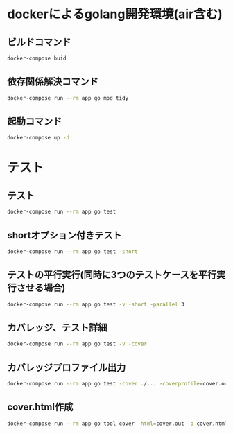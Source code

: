 # dockerによるgolang開発環境(air含む)

## ビルドコマンド
~~~bash
docker-compose buid
~~~

## 依存関係解決コマンド
~~~bash
docker-compose run --rm app go mod tidy
~~~

## 起動コマンド
~~~bash
docker-compose up -d
~~~

# テスト
## テスト
~~~bash
docker-compose run --rm app go test
~~~

## shortオプション付きテスト
~~~bash
docker-compose run --rm app go test -short
~~~

## テストの平行実行(同時に3つのテストケースを平行実行させる場合)
~~~bash
docker-compose run --rm app go test -v -short -parallel 3
~~~

## カバレッジ、テスト詳細
~~~bash
docker-compose run --rm app go test -v -cover
~~~

## カバレッジプロファイル出力
~~~bash
docker-compose run --rm app go test -cover ./... -coverprofile=cover.out
~~~

## cover.html作成
~~~bash
docker-compose run --rm app go tool cover -html=cover.out -o cover.html
~~~